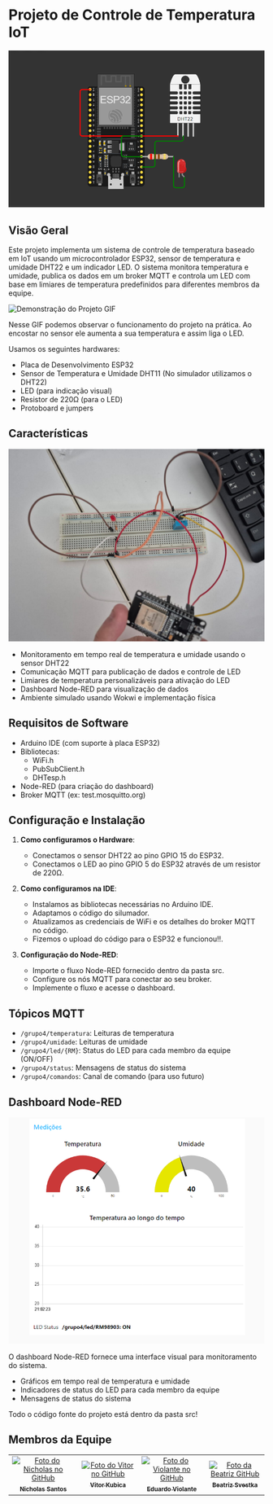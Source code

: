 # Projeto de Controle de Temperatura IoT

![Imagem do Wokwi](documents/wokwi.png)

## Visão Geral

Este projeto implementa um sistema de controle de temperatura baseado em IoT usando um microcontrolador ESP32, sensor de temperatura e umidade DHT22 e um indicador LED. O sistema monitora temperatura e umidade, publica os dados em um broker MQTT e controla um LED com base em limiares de temperatura predefinidos para diferentes membros da equipe.

![Demonstração do Projeto GIF](documents/sensor-esp32.gif)

Nesse GIF podemos observar o funcionamento do projeto na prática. Ao encostar no sensor ele aumenta a sua temperatura e assim liga o LED.

Usamos os seguintes hardwares:

-   Placa de Desenvolvimento ESP32
-   Sensor de Temperatura e Umidade DHT11 (No simulador utilizamos o DHT22)
-   LED (para indicação visual)
-   Resistor de 220Ω (para o LED)
-   Protoboard e jumpers

## Características

![Demonstração do Projeto img](documents/image.png)

-   Monitoramento em tempo real de temperatura e umidade usando o sensor DHT22
-   Comunicação MQTT para publicação de dados e controle de LED
-   Limiares de temperatura personalizáveis para ativação do LED
-   Dashboard Node-RED para visualização de dados
-   Ambiente simulado usando Wokwi e implementação física

## Requisitos de Software

-   Arduino IDE (com suporte à placa ESP32)
-   Bibliotecas:
    -   WiFi.h
    -   PubSubClient.h
    -   DHTesp.h
-   Node-RED (para criação do dashboard)
-   Broker MQTT (ex: test.mosquitto.org)

## Configuração e Instalação

1. **Como configuramos o Hardware**:

    - Conectamos o sensor DHT22 ao pino GPIO 15 do ESP32.
    - Conectamos o LED ao pino GPIO 5 do ESP32 através de um resistor de 220Ω.

2. **Como configuramos na IDE**:

    - Instalamos as bibliotecas necessárias no Arduino IDE.
    - Adaptamos o código do silumador.
    - Atualizamos as credenciais de WiFi e os detalhes do broker MQTT no código.
    - Fizemos o upload do código para o ESP32 e funcionou!!.

3. **Configuração do Node-RED**:
    - Importe o fluxo Node-RED fornecido dentro da pasta src.
    - Configure os nós MQTT para conectar ao seu broker.
    - Implemente o fluxo e acesse o dashboard.

## Tópicos MQTT

-   `/grupo4/temperatura`: Leituras de temperatura
-   `/grupo4/umidade`: Leituras de umidade
-   `/grupo4/led/{RM}`: Status do LED para cada membro da equipe (ON/OFF)
-   `/grupo4/status`: Mensagens de status do sistema
-   `/grupo4/comandos`: Canal de comando (para uso futuro)

## Dashboard Node-RED

![Dashboard Node-RED](documents/dashboard.png)

O dashboard Node-RED fornece uma interface visual para monitoramento do sistema.

-   Gráficos em tempo real de temperatura e umidade
-   Indicadores de status do LED para cada membro da equipe
-   Mensagens de status do sistema

Todo o código fonte do projeto está dentro da pasta src!

## Membros da Equipe

<table>
  <tr>
    <td align="center">
      <a href="https://github.com/nichol6s">
        <img src="https://avatars.githubusercontent.com/u/105325313?v=4" width="115px;" alt="Foto do Nicholas no GitHub"/><br>
        <sub>
          <strong>Nicholas Santos</strong>
        </sub>
      </a>
    </td>
    <td align="center">
      <a href="https://github.com/VitorKubica">
        <img src="https://avatars.githubusercontent.com/u/107961081?v=4" width="115px;" alt="Foto do Vitor no GitHub"/><br>
        <sub>
          <strong>Vitor Kubica</strong>
        </sub>
      </a>
    </td>
    <td align="center">
      <a href="https://github.com/DuduViolante">
        <img src="https://avatars.githubusercontent.com/u/126472870?v=4" width="115px;" alt="Foto do Violante no GitHub"/><br>
        <sub>
          <strong>Eduardo Violante</strong>
        </sub>
      </a>
    </td>
    <td align="center">
        <a href="https://github.com/biasvestka">
        <img src="https://avatars.githubusercontent.com/u/126726456?v=4" width="115px;" alt="Foto da Beatriz GitHub"/><br>
        <sub>
            <strong>Beatriz Svestka</strong>
        </sub>
      </a>
    </td>
  </tr>
</table>
